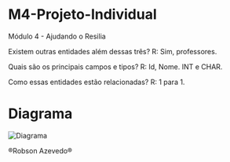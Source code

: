 # M4-Projeto-Individual
Módulo 4 - Ajudando o Resilia

Existem outras entidades além dessas três? R: Sim, professores.

Quais são os principais campos e tipos? R: Id, Nome. INT e CHAR.

Como essas entidades estão relacionadas? R: 1 para 1.


# Diagrama

![Diagrama](https://user-images.githubusercontent.com/117126406/227304285-990c6b39-e57b-4a1e-88df-b91d07dc5477.png)


®Robson Azevedo®
